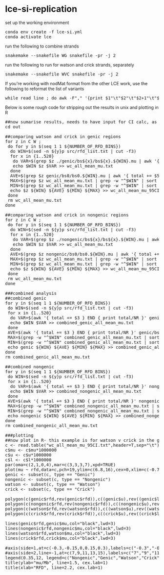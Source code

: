 # lce-si-replication

set up the working environment
<pre>
conda env create -f lce-si.yml
conda activate lce
</pre>

run the following to combine strands
<pre>
snakemake --snakefile WG_snakefile -pr -j 2
</pre>

run the following to run for watson and crick strands, separately
<pre>
snakemake --snakefile WVC_snakefile -pr -j 2
</pre>

If you're working with nodMat format from the other LCE work, use the following to reformat the list of variants
<pre>
while read line ; do awk -F"," '{print $1"\t"$2"\t"$2+1"\t"$10"\tNA"}' /exports/igmm/eddie/taylor-lab/lceCORE/data/nodules/${line}.nodMat | sed 1d | awk '$4 ~ /[A-Z]/' > /exports/igmm/eddie/taylor-lab/craig/bin/lce-si-replication/variants/${line}.filtered.nodMat ; done < src/sample_list.txt
</pre>

Below is some rough code for stripping out the results in unix and plotting in R
<pre>
##now sumarise results, needs to have input for CI calc, as in you tell it how many samples it needs to head and tail off as 5%
cd out

##comparing watson and crick in genic regions
for z in C W ;
 do for y in $(seq 1 1 ${NUMBER_OF_RFD_BINS}) 
  do WIN=$(sed -n ${y}p src/rfd_list.txt | cut -f3)
  for x in {1..520}
   do VAR=$(grep $z ./genic/bs${x}/bs${x}.${WIN}.mu | awk '{ total += $5 } END { print total/NR }') 
   echo $WIN $z $VAR >> wc_all_mean_mu.txt
  done
  AVE=$(grep $z genic/bs0/bs0.${WIN}.mu | awk '{ total += $5 } END { print total/NR }')
  MAX=$(grep $z wc_all_mean_mu.txt | grep -w "^$WIN" | sort -gk2,2 | tail -n 13 | head -n 1)
  MIN=$(grep $z wc_all_mean_mu.txt | grep -w "^$WIN" | sort -gk2,2 | head -n 13 | tail -n 1)
  echo $z ${WIN} ${AVE} ${MIN} ${MAX} >> wc_all_mean_mu_95CI.txt
 done
 rm wc_all_mean_mu.txt
done

##comparing watson and crick in nongenic regions
for z in C W ;
 do for y in $(seq 1 1 ${NUMBER_OF_RFD_BINS}) 
  do WIN=$(sed -n ${y}p src/rfd_list.txt | cut -f3)
  for x in {1..520}
   do VAR=$(grep $z ./nongenic/bs${x}/bs${x}.${WIN}.mu | awk '{ total += $5 } END { print total/NR }') 
   echo $WIN $z $VAR >> wc_all_mean_mu.txt
  done
  AVE=$(grep $z nongenic/bs0/bs0.${WIN}.mu | awk '{ total += $5 } END { print total/NR }')
  MAX=$(grep $z wc_all_mean_mu.txt | grep -w "^$WIN" | sort -gk2,2 | tail -n 13 | head -n 1)
  MIN=$(grep $z wc_all_mean_mu.txt | grep -w "^$WIN" | sort -gk2,2 | head -n 13 | tail -n 1)
  echo $z ${WIN} ${AVE} ${MIN} ${MAX} >> wc_all_mean_mu_95CI.txt
 done
 rm wc_all_mean_mu.txt
done

###combined analysis
##combined genic
for y in $(seq 1 1 ${NUMBER_OF_RFD_BINS}) 
 do WIN=$(sed -n ${y}p src/rfd_list.txt | cut -f3)
 for x in {1..520}
  do VAR=$(awk '{ total += $3 } END { print total/NR }' genic/bs${x}/bs${x}.${WIN}.mu) 
  echo $WIN $VAR >> combined_genic_all_mean_mu.txt
 done
 AVE=$(awk '{ total += $3 } END { print total/NR }' genic/bs0/bs0.${WIN}.mu)
 MAX=$(grep -w "^$WIN" combined_genic_all_mean_mu.txt | sort -gk2,2 | tail -n 13 | head -n 1 | cut -f2)
 MIN=$(grep -w "^$WIN" combined_genic_all_mean_mu.txt | sort -gk2,2 | head -n 13 | tail -n 1 | cut -f2)
 echo genic ${WIN} ${AVE} ${MIN} ${MAX} >> combined_genic_all_mean_mu_95CI.txt
done
rm combined_genic_all_mean_mu.txt

##combined nongenic
for y in $(seq 1 1 ${NUMBER_OF_RFD_BINS})
 do WIN=$(sed -n ${y}p src/rfd_list.txt | cut -f3)
 for x in {1..520}
  do VAR=$(awk '{ total += $3 } END { print total/NR }' nongenic/bs${x}/bs${x}.${WIN}.mu) 
  echo $WIN $VAR >> combined_nongenic_all_mean_mu.txt
 done
 AVE=$(awk '{ total += $3 } END { print total/NR }' nongenic/bs0/bs0.${WIN}.mu)
 MAX=$(grep -w "^$WIN" combined_nongenic_all_mean_mu.txt | sort -gk2,2 | tail -n 13 | head -n 1 | cut -f2)
 MIN=$(grep -w "^$WIN" combined_nongenic_all_mean_mu.txt | sort -gk2,2 | head -n 13 | tail -n 1 | cut -f2)
 echo nongenic ${WIN} ${AVE} ${MIN} ${MAX} >> combined_nongenic_all_mean_mu_95CI.txt
done
rm combined_nongenic_all_mean_mu.txt

###plotting
##now plot in R- this example is for watson v crick in the genic and nongenic regions
c <- read.table("wc_all_mean_mu_95CI.txt",header=T,sep="\t")
c$mu <- c$mu*1000000
c$u <- c$u*1000000
c$l <- c$l*1000000
par(oma=c(2,1,0,4),mar=c(3,3,3,7),xpd=TRUE)
plot(mu ~ rfd,data=c,pch=19,ylim=c(6.8,16),cex=0,xlim=c(-0.7,0.7), ylab="mu/Mb", xlab="RFD")
genic <- subset(c, type == "Genic")
nongenic <- subset(c, type == "Nongenic")
watson <- subset(c, type == "Watson")
crick <- subset(c, type == "Crick")

polygon(c(genic$rfd,rev(genic$rfd)),c((genic$u),rev((genic$l))),col=rgb(0, 0, 0,0.15),border=NA)
polygon(c(nongenic$rfd,rev(nongenic$rfd)),c((nongenic$u),rev((nongenic$l))),col=rgb(0, 0, 0,0.15),border=NA)
polygon(c(watson$rfd,rev(watson$rfd)),c((watson$u),rev((watson$l))),col=rgb(0, 0, 0,0.15),border=NA)
polygon(c(crick$rfd,rev(crick$rfd)),c((crick$u),rev((crick$l))),col=rgb(0, 0, 0, 0.15),border=NA)

lines(genic$rfd,genic$mu,col="black",lwd=3)
lines(nongenic$rfd,nongenic$mu,col="black",lwd=3)
lines(watson$rfd,watson$mu,col="black",lwd=3)
lines(crick$rfd,crick$mu,col="black",lwd=3)

#axis(side=1,at=c(-0.3,-0.15,0,0.15,0.3),labels=c("-0.3","-0.15","0","0.15","0.3"),lwd=1,col="black",) ##fewer ticks
#axis(side=2,line=-1,at=c(7,9,11,13,15),labels=c("7","9","11","13","15"),lwd=1,col="black")
legend(0.35,12, legend=c("Nongenic","Genic","Watson","Crick"),col=c("black","black","black","black"), lty=c(3,1),box.lty=0)
title(ylab="mu/Mb", line=1.5, cex.lab=1)
title(xlab="RFD", line=2.2, cex.lab=1)
</pre>
